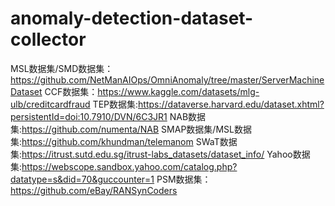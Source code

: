 # anomaly-detection-dataset-collector

MSL数据集/SMD数据集：https://github.com/NetManAIOps/OmniAnomaly/tree/master/ServerMachineDataset
CCF数据集：https://www.kaggle.com/datasets/mlg-ulb/creditcardfraud
TEP数据集:https://dataverse.harvard.edu/dataset.xhtml?persistentId=doi:10.7910/DVN/6C3JR1
NAB数据集:https://github.com/numenta/NAB
SMAP数据集/MSL数据集:https://github.com/khundman/telemanom
SWaT数据集:https://itrust.sutd.edu.sg/itrust-labs_datasets/dataset_info/
Yahoo数据集:https://webscope.sandbox.yahoo.com/catalog.php?datatype=s&did=70&guccounter=1
PSM数据集：https://github.com/eBay/RANSynCoders
